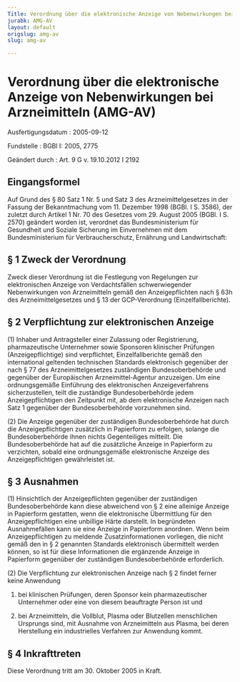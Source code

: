 ```yaml
---
Title: Verordnung über die elektronische Anzeige von Nebenwirkungen bei Arzneimitteln
jurabk: AMG-AV
layout: default
origslug: amg-av
slug: amg-av

---
```


# Verordnung über die elektronische Anzeige von Nebenwirkungen bei Arzneimitteln (AMG-AV)

Ausfertigungsdatum
:   2005-09-12

Fundstelle
:   BGBl I: 2005, 2775

Geändert durch
:   Art. 9 G v. 19.10.2012 I 2192



## Eingangsformel

Auf Grund des § 80 Satz 1 Nr. 5 und Satz 3 des Arzneimittelgesetzes in
der Fassung der Bekanntmachung vom 11. Dezember 1998 (BGBl. I S.
3586), der zuletzt durch Artikel 1 Nr. 70 des Gesetzes vom 29. August
2005 (BGBl. I S. 2570) geändert worden ist, verordnet das
Bundesministerium für Gesundheit und Soziale Sicherung im Einvernehmen
mit dem Bundesministerium für Verbraucherschutz, Ernährung und
Landwirtschaft:


## § 1 Zweck der Verordnung

Zweck dieser Verordnung ist die Festlegung von Regelungen zur
elektronischen Anzeige von Verdachtsfällen schwerwiegender
Nebenwirkungen von Arzneimitteln gemäß den Anzeigepflichten nach § 63h
des Arzneimittelgesetzes und § 13 der GCP-Verordnung
(Einzelfallberichte).


## § 2 Verpflichtung zur elektronischen Anzeige

(1) Inhaber und Antragsteller einer Zulassung oder Registrierung,
pharmazeutische Unternehmer sowie Sponsoren klinischer Prüfungen
(Anzeigepflichtige) sind verpflichtet, Einzelfallberichte gemäß den
international geltenden technischen Standards elektronisch gegenüber
der nach § 77 des Arzneimittelgesetzes zuständigen Bundesoberbehörde
und gegenüber der Europäischen Arzneimittel-Agentur anzuzeigen. Um
eine ordnungsgemäße Einführung des elektronischen Anzeigeverfahrens
sicherzustellen, teilt die zuständige Bundesoberbehörde jedem
Anzeigepflichtigen den Zeitpunkt mit, ab dem elektronische Anzeigen
nach Satz 1 gegenüber der Bundesoberbehörde vorzunehmen sind.

(2) Die Anzeige gegenüber der zuständigen Bundesoberbehörde hat durch
die Anzeigepflichtigen zusätzlich in Papierform zu erfolgen, solange
die Bundesoberbehörde ihnen nichts Gegenteiliges mitteilt. Die
Bundesoberbehörde hat auf die zusätzliche Anzeige in Papierform zu
verzichten, sobald eine ordnungsgemäße elektronische Anzeige des
Anzeigepflichtigen gewährleistet ist.


## § 3 Ausnahmen

(1) Hinsichtlich der Anzeigepflichten gegenüber der zuständigen
Bundesoberbehörde kann diese abweichend von § 2 eine alleinige Anzeige
in Papierform gestatten, wenn die elektronische Übermittlung für den
Anzeigepflichtigen eine unbillige Härte darstellt. In begründeten
Ausnahmefällen kann sie eine Anzeige in Papierform anordnen. Wenn beim
Anzeigepflichtigen zu meldende Zusatzinformationen vorliegen, die
nicht gemäß den in § 2 genannten Standards elektronisch übermittelt
werden können, so ist für diese Informationen die ergänzende Anzeige
in Papierform gegenüber der zuständigen Bundesoberbehörde
erforderlich.

(2) Die Verpflichtung zur elektronischen Anzeige nach § 2 findet
ferner keine Anwendung

1.  bei klinischen Prüfungen, deren Sponsor kein pharmazeutischer
    Unternehmer oder eine von diesem beauftragte Person ist und


2.  bei Arzneimitteln, die Vollblut, Plasma oder Blutzellen menschlichen
    Ursprungs sind, mit Ausnahme von Arzneimitteln aus Plasma, bei deren
    Herstellung ein industrielles Verfahren zur Anwendung kommt.





## § 4 Inkrafttreten

Diese Verordnung tritt am 30. Oktober 2005 in Kraft.

